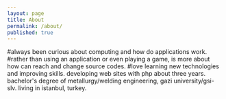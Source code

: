 ```yaml
---
layout: page
title: About
permalink: /about/
published: true
---
```


#always been curious about computing and how do applications work.
#rather than using an application or even playing a game, is more about how can reach and change source codes.
#love learning new technologies and improving skills.
developing web sites with php about three years.
bachelor's degree of metallurgy/welding engineering, gazi university/gsi-slv.
living in istanbul, turkey.